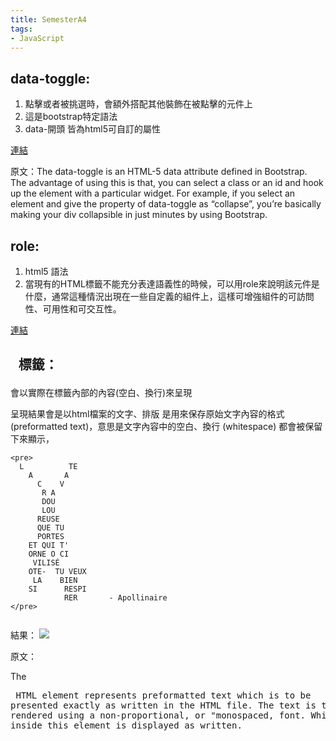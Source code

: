 ```yaml
---
title: SemesterA4
tags:
- JavaScript
---
```



## data-toggle:
1. 點擊或者被挑選時，會額外搭配其他裝飾在被點擊的元件上
2. 這是bootstrap特定語法
3. data-開頭 皆為html5可自訂的屬性

[連結](https://www.geeksforgeeks.org/data-toggle-attributes-in-twitter-bootstrap/)

原文：The data-toggle is an HTML-5 data attribute defined in Bootstrap. The advantage of using this is that, you can select a class or an id and hook up the element with a particular widget. For example, if you select an element and give the property of data-toggle as “collapse”, you’re basically making your div collapsible in just minutes by using Bootstrap.  



## role:
1. html5 語法
2. 當現有的HTML標籤不能充分表達語義性的時候，可以用role來說明該元件是什麼，通常這種情況出現在一些自定義的組件上，這樣可增強組件的可訪問性、可用性和可交互性。

[連結](https://kknews.cc/tech/59y8358.html)


## <pre> 標籤：
會以實際在標籤內部的內容(空白、換行)來呈現

呈現結果會是以html檔案的文字、排版
 是用來保存原始文字內容的格式 (preformatted text)，意思是文字內容中的空白、換行 (whitespace) 都會被保留下來顯示，



```
<pre>
  L          TE
    A       A
      C    V
       R A
       DOU
       LOU
      REUSE
      QUE TU
      PORTES
    ET QUI T'
    ORNE O CI
     VILISÉ
    OTE-  TU VEUX
     LA    BIEN
    SI      RESPI
            RER       - Apollinaire
</pre>


```

結果：
![](https://res.cloudinary.com/dqfxgtyoi/image/upload/v1631549632/blog/semester2-2/resultOfPre_acswhb.png)

原文：

The <pre> HTML element represents preformatted text which is to be presented exactly as written in the HTML file. The text is typically rendered using a non-proportional, or "monospaced, font. Whitespace inside this element is displayed as written.




